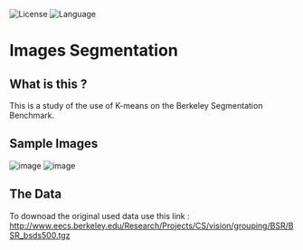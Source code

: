 ![License](https://img.shields.io/badge/MIT-red.svg)
![Language](https://img.shields.io/badge/language-Python%20-blue.svg)

# Images Segmentation
## What is this ?
This is a study of the use of K-means on the Berkeley Segmentation Benchmark.

## Sample Images
![image](https://user-images.githubusercontent.com/58489322/161772648-17641284-772d-44c0-9d15-4485be20eb52.png)
![image](https://user-images.githubusercontent.com/58489322/161773045-ea346616-9509-42ea-ada5-9a0b48119585.png)

## The Data
To downoad the original used data use this link : http://www.eecs.berkeley.edu/Research/Projects/CS/vision/grouping/BSR/BSR_bsds500.tgz

